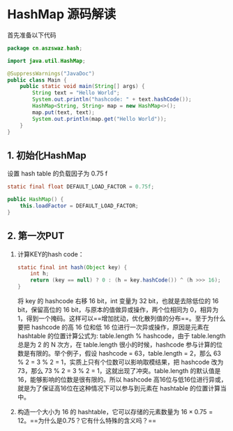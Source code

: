 # HashMap 源码解读

首先准备以下代码

```java
package cn.aszswaz.hash;

import java.util.HashMap;

@SuppressWarnings("JavaDoc")
public class Main {
    public static void main(String[] args) {
        String text = "Hello World";
        System.out.println("hashcode: " + text.hashCode());
        HashMap<String, String> map = new HashMap<>();
        map.put(text, text);
        System.out.println(map.get("Hello World"));
    }
}
```

## 1. 初始化HashMap

设置 hash table 的负载因子为 0.75 f

```java
static final float DEFAULT_LOAD_FACTOR = 0.75f;

public HashMap() {
    this.loadFactor = DEFAULT_LOAD_FACTOR;
}
```

## 2. 第一次PUT

1. 计算KEY的hash code：

    ```java
    static final int hash(Object key) {
        int h;
        return (key == null) ? 0 : (h = key.hashCode()) ^ (h >>> 16);
    }
    ```

    将 key 的 hashcode 右移 16 bit，int 变量为 32 bit，也就是去除低位的 16 bit，保留高位的 16 bit，与原本的值做异或操作，两个位相同为 0，相异为 1，得到一个掩码。这样可以==增加扰动，优化散列值的分布==。至于为什么要把 hashcode 的高 16 位和低 16 位进行一次异或操作，原因是元素在 hashtable 的位置计算公式为: table.length % hashcode，由于 table.length 总是为 2 的 N 次方，在 table.length 很小的时候，hashcode 参与计算的位数是有限的。举个例子，假设 hashcode = 63，table.length = 2，那么 63 % 2 = 3 % 2 = 1，实质上只有个位数可以影响取模结果，把 hashcode 改为 73，那么 73 % 2 = 3 % 2 = 1，这就出现了冲突。table.length 的默认值是 16，能够影响的位数是很有限的。所以 hashcode 高16位与低16位进行异或，就是为了保证高16位在这种情况下可以参与到元素在 hashtable 的位置计算当中。
    
2. 构造一个大小为 16 的 hashtable，它可以存储的元素数量为 $16 \times 0.75 = 12$。==为什么是0.75？它有什么特殊的含义吗？==

